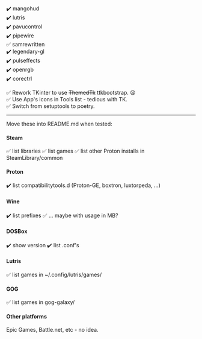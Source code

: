 :heavy_check_mark: mangohud  
:heavy_check_mark: lutris  
:heavy_check_mark: pavucontrol  
:heavy_check_mark: pipewire  
:white_check_mark: samrewritten  
:heavy_check_mark: legendary-gl  
:heavy_check_mark: pulseffects  
:heavy_check_mark: openrgb  
:heavy_check_mark: corectrl  

:white_check_mark: Rework TKinter to use <strike>ThemedTk</strike> ttkbootstrap. :tired_face:  
:white_check_mark: Use App's icons in Tools list - tedious with TK.  
:white_check_mark: Switch from setuptools to poetry.  

<hr>

Move these into README.md when tested:

#### Steam

:white_check_mark: list libraries
:white_check_mark: list games
:white_check_mark: list other Proton installs in SteamLibrary/common
  
#### Proton

:heavy_check_mark: list compatibilitytools.d (Proton-GE, boxtron, luxtorpeda, ...)

#### Wine

:heavy_check_mark: list prefixes
:white_check_mark: ... maybe with usage in MB?

#### DOSBox

:heavy_check_mark: show version
:heavy_check_mark: list .conf's

#### Lutris

:white_check_mark: list games in ~/.config/lutris/games/

#### GOG

:white_check_mark: list games in gog-galaxy/

#### Other platforms

Epic Games, Battle.net, etc - no idea.
